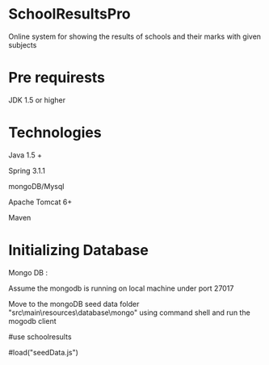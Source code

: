 SchoolResultsPro
================
Online system for showing the results of schools and their marks with 
given  subjects


Pre requirests
==============
  JDK 1.5 or higher
  
 
Technologies
===========
Java 1.5 +

Spring 3.1.1

mongoDB/Mysql

Apache Tomcat 6+

Maven 


Initializing Database
=====================

Mongo DB : 

 Assume the mongodb is running on local machine under port 27017
 
 Move to the mongoDB seed data folder "src\main\resources\database\mongo" using  command shell and run the mogodb client
 
 #use schoolresults
 
 #load("seedData.js")
 



  
  
